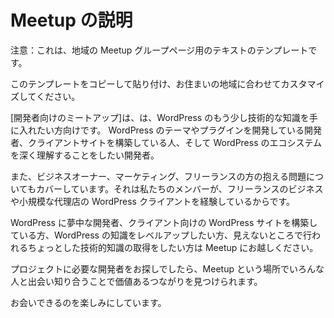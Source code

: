 <!-- # Meetup Description -->
# Meetup の説明

<!-- Alert: This is a template that may inspire the text for your local Meetup group page. -->
注意：これは、地域の Meetup グループページ用のテキストのテンプレートです。

<!-- Feel free to copy and paste this template and customise it for your area. -->
このテンプレートをコピーして貼り付け、お住まいの地域に合わせてカスタマイズしてください。

<!-- The \[developer meetup\] caters to people who want to get a little more technical with their WordPress knowledge. Developers who are developing themes and plugins for WordPress, who are building client sites, and who are excited by the idea of getting deeper into the WordPress ecosystem. -->
\[開発者向けのミートアップ\]は、は、WordPress のもう少し技術的な知識を手に入れたい方向けです。 WordPress のテーマやプラグインを開発している開発者、クライアントサイトを構築している人、そして WordPress のエコシステムを深く理解することをしたい開発者。

<!-- We also often cover issues of business ownership, marketing and freelancing as a large contingent of our membership are running freelance business and small agencies doing WordPress for clients. -->
また、ビジネスオーナー、マーケティング、フリーランスの方の抱える問題についてもカバーしています。それは私たちのメンバーが、フリーランスのビジネスや小規模な代理店の WordPress クライアントを経験しているからです。

<!-- We would love to see you if you are a developer diving into WordPress, are building WordPress sites for client or are just wanting to take your knowledge of WordPress to the next level and are keen to get just that little bit more technical about what goes on under the hood. -->
WordPress に夢中な開発者、クライアント向けの WordPress サイトを構築している方、WordPress の知識をレベルアップしたい方、見えないところで行われるちょっとした技術的知識の取得をしたい方は Meetup にお越しください。

<!-- If you’re looking for a developer to work with on a project, the Meetup is a great place to meet people and come and see if you can find a valuable connection. -->
プロジェクトに必要な開発者をお探しでしたら、Meetup という場所でいろんな人と出会い知り合うことで価値あるつながりを見つけられます。

<!-- Hope to see you soon! -->
お会いできるのを楽しみにしています。
